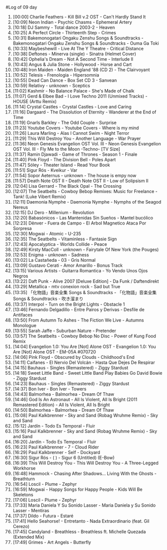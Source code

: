 #Log of 09 day

1. [00:00] Charlie Feathers - Kill Bill v.2 OST - Can't Hardly Stand It
1. [10:09] Neon Indian - Psychic Chasms - Ephemeral Artery
1. [10:18] DJ Sammy - Total dance 2003-2 - Heaven
1. [10:25] A Perfect Circle - Thirteenth Step - Crimes
1. [10:31] Bakemonogatari Ongaku Zenshu Songs & Soundtracks - Bakemonogatari Ongaku Zenshu Songs & Soundtracks - Ouma Ga Toki
1. [10:33] Maybeshewill - Live At The Y Theatre - Critical Distance
1. [10:38] Deftones - Minerva (single) - Sinatra (Helmet Cover)
1. [10:42] Ophelia's Dream - Not A Second Time - Interlude II
1. [10:43] Angus & Julia Stone - Hollywood - Horse and Cart
1. [10:48] Iron Maiden - Maiden England '88 (CD 2) - The Clairvoyant
1. [10:52] Telesis - Frenologia - Hipersomnia
1. [10:55] Dead Can Dance - Box Set CD 3 - Sanvean
1. [10:59] Relativy - unknown - Sceptics
1. [11:02] Kashmir - No Balance Palace - She's Made of Chalk
1. [11:07] Gerd & Elbee Bad - I Love Techno 2011 (Unmixed Tracks) - HOUSE (Arttu Remix)
1. [11:14] Crystal Castles - Crystal Castles - Love and Caring
1. [11:16] Dargaard - The Dissolution of Eternity - Wanderer at the End of Time
1. [11:19] Gnarls Barkley - The Odd Couple - Surprise
1. [11:23] Youtube Covers - Youtube Covers - Where is my mind
1. [11:26] Laura Marling - Alas I Cannot Swim - Night Terror
1. [11:29] This Will Destroy You - Another Language - War Prayer
1. [11:36] Neon Genesis Evangelion OST Vol. III - Neon Genesis Evangelion OST Vol. III - Fly Me to the Moon -Techno- [TV Size]
1. [11:37] Ramin Djawadi - Game of Thrones - Season 1 - Finale
1. [11:40] Pink Floyd - The Division Bell - Poles Apart
1. [11:47] Sóley - Theater Island - Read Your Book
1. [11:51] Sigur Rós - Kveikur - Var
1. [11:54] Sopor Aeternus - unknown - The house is empy now
1. [11:57] Death Note OST II - Death Note OST II - Low of Solipsism II
1. [12:04] Lisa Gerrard - The Black Opal - The Crossing
1. [12:07] The Seatbelts - Cowboy Bebop Remixes: Music for Freelance - Tank! (Luke Vibert Remix)
1. [12:11] Daemonia Nymphe - Daemonia Nymphe - Nymphs of the Seagod Nereus
1. [12:15] DJ Dero - Millenium - Revolution
1. [12:20] Babasónicos - Las Mantenidas Sin Sueños - Mantel bucólico
1. [12:23] Dënver - Fuera de Campo - El Arbol Magnetico Ataca Por Sorpresa
1. [12:30] Mogwai - Atomic - U-235
1. [12:35] The Seatbelts - Vitaminless - Fantasie Sign
1. [12:43] Apocalyptica - Worlds Collide - Peace
1. [12:49] Kirsty MacColl - unknown - Fairytale Of New York (the Pouges)
1. [12:53] Enigma - unknown - Sadness
1. [13:02] La Castañeda - 03 - Gris Normal
1. [13:09] Gustavo Cerati - Amor Amarillo - Bonus Track
1. [13:15] Various Artists - Guitarra Romantica - Yo Vendo Unos Ojos Negros
1. [13:22] Daft Punk - Alive 2007 [Deluxe Edition] - Da Funk / Daftendirekt
1. [13:29] Metallica - mtv conexion rock - Sad but True
1. [13:35] 「化物語」音楽全集 Songs & Soundtracks - 「化物語」音楽全集 Songs & Soundtracks - 吹き溜まり
1. [13:37] Interpol - Turn on the Bright Lights - Obstacle 1
1. [13:46] Fernando Delgadillo - Entre Pairos y Derivas - Desfile de Antifaces
1. [13:50] From Autumn To Ashes - The Fiction We Live - Autumns Monologue
1. [13:55] Sarah Jaffe - Suburban Nature - Pretender
1. [13:57] The Seatbelts - Cowboy Bebop No Disc - Power of Kung Food Remix
1. [14:04] Evangelion 1.0: You Are [Not] Alone OST - Evangelion 1.0: You Are [Not] Alone OST - EM-05A #070720
1. [14:06] Pink Floyd - Obscured by Clouds - Childhood's End
1. [14:11] Caifanes - El Nervio Del Volcán - Hasta Que Dejes De Respirar
1. [14:15] Bauhaus - Singles (Remastered) - Ziggy Stardust
1. [14:18] Sweet Little Band - Sweet Little Band Play Babies Go David Bowie - Ziggy Stardust
1. [14:23] Bauhaus - Singles (Remastered) - Ziggy Stardust
1. [14:37] Bon Iver - Bon Iver - Towers
1. [14:43] Balmorhea - Balmorhea - Dream Of Thaw
1. [14:46] God Is An Astronaut - All Is Violent, All Is Bright (2011 Remastered Edition) - All Is Violent, All Is Bright
1. [14:50] Balmorhea - Balmorhea - Dream Of Thaw
1. [15:08] Paul Kalkbrenner - Sky and Sand (Robag Wruhme Remix) - Sky and Sand
1. [15:12] Jardín - Todo Es Temporal - Fluir
1. [15:16] Paul Kalkbrenner - Sky and Sand (Robag Wruhme Remix) - Sky and Sand
1. [16:20] Jardín - Todo Es Temporal - Fluir
1. [16:23] Paul Kalkbrenner - 7 - Cloud Rider
1. [16:29] Paul Kalkbrenner - Self - Dockyard
1. [16:30] Sigur Rós - ( ) - Sigur 6  (Untitled) (E-Bow)
1. [16:39] This Will Destroy You - This Will Destroy You - A Three-Legged Workhorse
1. [16:48] Hammock - Chasing After Shadows... Living With the Ghosts - Breathturn
1. [16:54] Loscil - Plume - Zephyr
1. [16:59] Mogwai - Happy Songs for Happy People - Kids Will Be Skeletons
1. [17:06] Loscil - Plume - Zephyr
1. [17:33] Maria Daniela Y Su Sonido Lasser - Maria Daniela y Su Sonido Lasser - Mentiras
1. [17:37] Dildo - Futura - Estaré
1. [17:41] Hello Seahorse! - Entretanto - Nada Extraordinario (feat. Gil Cerezo)
1. [17:45] Candyland - Breathless - Breathless ft. Michelle Quezada (Extended Mix)
1. [17:49] Grimes - Art Angels - Butterfly
